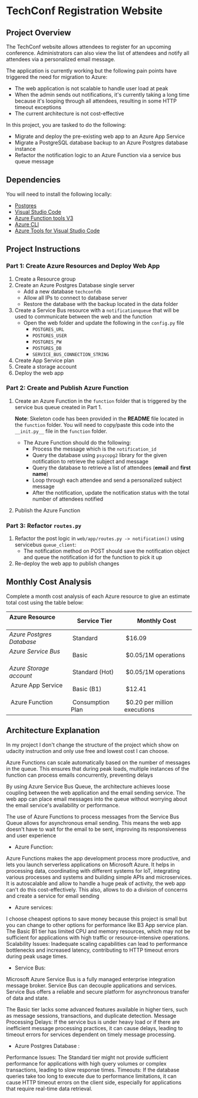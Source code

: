 # TechConf Registration Website

## Project Overview
The TechConf website allows attendees to register for an upcoming conference. Administrators can also view the list of attendees and notify all attendees via a personalized email message.

The application is currently working but the following pain points have triggered the need for migration to Azure:
 - The web application is not scalable to handle user load at peak
 - When the admin sends out notifications, it's currently taking a long time because it's looping through all attendees, resulting in some HTTP timeout exceptions
 - The current architecture is not cost-effective 

In this project, you are tasked to do the following:
- Migrate and deploy the pre-existing web app to an Azure App Service
- Migrate a PostgreSQL database backup to an Azure Postgres database instance
- Refactor the notification logic to an Azure Function via a service bus queue message

## Dependencies

You will need to install the following locally:
- [Postgres](https://www.postgresql.org/download/)
- [Visual Studio Code](https://code.visualstudio.com/download)
- [Azure Function tools V3](https://docs.microsoft.com/en-us/azure/azure-functions/functions-run-local?tabs=windows%2Ccsharp%2Cbash#install-the-azure-functions-core-tools)
- [Azure CLI](https://docs.microsoft.com/en-us/cli/azure/install-azure-cli?view=azure-cli-latest)
- [Azure Tools for Visual Studio Code](https://marketplace.visualstudio.com/items?itemName=ms-vscode.vscode-node-azure-pack)

## Project Instructions

### Part 1: Create Azure Resources and Deploy Web App
1. Create a Resource group
2. Create an Azure Postgres Database single server
   - Add a new database `techconfdb`
   - Allow all IPs to connect to database server
   - Restore the database with the backup located in the data folder
3. Create a Service Bus resource with a `notificationqueue` that will be used to communicate between the web and the function
   - Open the web folder and update the following in the `config.py` file
      - `POSTGRES_URL`
      - `POSTGRES_USER`
      - `POSTGRES_PW`
      - `POSTGRES_DB`
      - `SERVICE_BUS_CONNECTION_STRING`
4. Create App Service plan
5. Create a storage account
6. Deploy the web app

### Part 2: Create and Publish Azure Function
1. Create an Azure Function in the `function` folder that is triggered by the service bus queue created in Part 1.

      **Note**: Skeleton code has been provided in the **README** file located in the `function` folder. You will need to copy/paste this code into the `__init.py__` file in the `function` folder.
      - The Azure Function should do the following:
         - Process the message which is the `notification_id`
         - Query the database using `psycopg2` library for the given notification to retrieve the subject and message
         - Query the database to retrieve a list of attendees (**email** and **first name**)
         - Loop through each attendee and send a personalized subject message
         - After the notification, update the notification status with the total number of attendees notified
2. Publish the Azure Function

### Part 3: Refactor `routes.py`
1. Refactor the post logic in `web/app/routes.py -> notification()` using servicebus `queue_client`:
   - The notification method on POST should save the notification object and queue the notification id for the function to pick it up
2. Re-deploy the web app to publish changes

## Monthly Cost Analysis
Complete a month cost analysis of each Azure resource to give an estimate total cost using the table below:

| Azure Resource            | Service Tier      | Monthly Cost                  |
| ------------------------- | ------------      | ----------------------------- |
| *Azure Postgres Database* |  Standard         |  $16.09                       |
| *Azure Service Bus*       |  Basic            |  $0.05/1M operations          |
| *Azure Storage account*   |  Standard (Hot)   |  $0.05/1M operations          |
|  Azure App Service        |  Basic (B1)       |  $12.41                       |
|  Azure Function           |  Consumption Plan |  $0.20 per million executions |

## Architecture Explanation
In my project I don't change the structure of the project which show on udacity instruction and only use free and lowest cost I can choose.

Azure Functions can scale automatically based on the number of messages in the queue. This ensures that during peak loads, multiple instances of the function can process emails concurrently, preventing delays

By using Azure Service Bus Queue, the architecture achieves loose coupling between the web application and the email sending service. The web app can place email messages into the queue without worrying about the email service's availability or performance.

The use of Azure Functions to process messages from the Service Bus Queue allows for asynchronous email sending. This means the web app doesn't have to wait for the email to be sent, improving its responsiveness and user experience

- Azure Function: 

Azure Functions makes the app development process more productive, and lets you launch serverless applications on Microsoft Azure. It helps in processing data, coordinating with different systems for loT, integrating various processes and systems and building simple APIs and microservices.
It is autoscalable and allow to handle a huge peak of activity, the web app can't do this cost-effectively. This also, allows to do a division of concerns and create a service for email sending


- Azure services:
  
I choose cheapest options to save money because this project is small but you can change to other options for performance like B3 App service plan.
The Basic B1 tier has limited CPU and memory resources, which may not be sufficient for applications with high traffic or resource-intensive operations.
Scalability Issues: Inadequate scaling capabilities can lead to performance bottlenecks and increased latency, contributing to HTTP timeout errors during peak usage times.

- Service Bus:
  
Microsoft Azure Service Bus is a fully managed enterprise integration message broker. Service Bus can decouple applications and services.
Service Bus offers a reliable and secure platform for asynchronous transfer of data and state.

The Basic tier lacks some advanced features available in higher tiers, such as message sessions, transactions, and duplicate detection.
Message Processing Delays: If the service bus is under heavy load or if there are inefficient message processing practices, it can cause delays, leading to timeout errors for services dependent on timely message processing.

- Azure Postgres Database :
  
Performance Issues: The Standard tier might not provide sufficient performance for applications with high query volumes or complex transactions, leading to slow response times.
Timeouts: If the database queries take too long to execute due to performance limitations, it can cause HTTP timeout errors on the client side, especially for applications that require real-time data retrieval.



